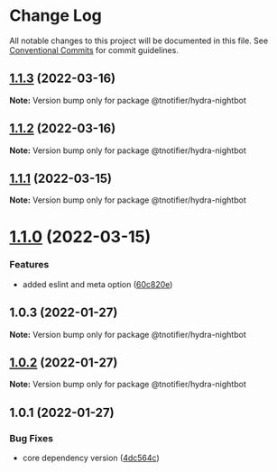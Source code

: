 # Change Log

All notable changes to this project will be documented in this file.
See [Conventional Commits](https://conventionalcommits.org) for commit guidelines.

## [1.1.3](https://github.com/tnotifier/hydra/compare/@tnotifier/hydra-nightbot@1.1.2...@tnotifier/hydra-nightbot@1.1.3) (2022-03-16)

**Note:** Version bump only for package @tnotifier/hydra-nightbot





## [1.1.2](https://github.com/tnotifier/hydra/compare/@tnotifier/hydra-nightbot@1.1.1...@tnotifier/hydra-nightbot@1.1.2) (2022-03-16)

**Note:** Version bump only for package @tnotifier/hydra-nightbot





## [1.1.1](https://github.com/tnotifier/hydra/compare/@tnotifier/hydra-nightbot@1.1.0...@tnotifier/hydra-nightbot@1.1.1) (2022-03-15)

**Note:** Version bump only for package @tnotifier/hydra-nightbot





# [1.1.0](https://github.com/tnotifier/hydra/compare/@tnotifier/hydra-nightbot@1.0.3...@tnotifier/hydra-nightbot@1.1.0) (2022-03-15)


### Features

* added eslint and meta option ([60c820e](https://github.com/tnotifier/hydra/commit/60c820e6c53250cdf3d35925a269e2142e2e89cf))





## 1.0.3 (2022-01-27)

**Note:** Version bump only for package @tnotifier/hydra-nightbot





## [1.0.2](https://github.com/tnotifier/hydra/compare/@tnotifier/hydra-nightbot@1.0.1...@tnotifier/hydra-nightbot@1.0.2) (2022-01-27)

**Note:** Version bump only for package @tnotifier/hydra-nightbot





## 1.0.1 (2022-01-27)


### Bug Fixes

* core dependency version ([4dc564c](https://github.com/tnotifier/hydra/commit/4dc564cbff42c3780f0b32d1867a7dce97b27a28))
